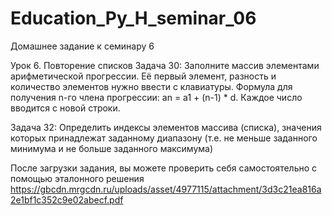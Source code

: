 # Education_Py_H_seminar_06
Домашнее задание к семинару 6

Урок 6. Повторение списков
Задача 30: Заполните массив элементами арифметической прогрессии. Её первый элемент, разность и количество элементов нужно ввести с клавиатуры. Формула для получения n-го члена прогрессии: an = a1 + (n-1) * d.
Каждое число вводится с новой строки.

Задача 32: Определить индексы элементов массива (списка), значения которых принадлежат заданному диапазону (т.е. не меньше заданного минимума и не больше заданного максимума)

После загрузки задания, вы можете проверить себя самостоятельно с помощью эталонного решения https://gbcdn.mrgcdn.ru/uploads/asset/4977115/attachment/3d3c21ea816a2e1bf1c352c9e02abecf.pdf

